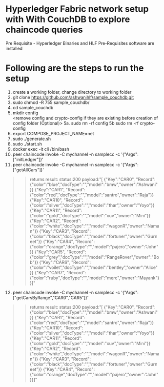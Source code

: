 # Hyperledger Fabric network setup with With CouchDB to explore chaincode queries  

Pre Requisite - Hyperledger Binaries and HLF Pre-Requisites software are installed

# Following are the steps to run the setup
1. create a working folder, change directory to working folder
2. git clone https://github.com/ashwanihlf/sample_couchdb.git
3. sudo chmod -R 755 sample_couchdb/
4. cd sample_couchdb
5. mkdir config  
	<remove config and crypto-config if they are existing before creation of config folder (Optional)>
	5a. sudo rm -rf config
	5b  sudo rm -rf crypto-config
6. export COMPOSE_PROJECT_NAME=net
7. sudo ./generate.sh
8. sudo ./start.sh
9. docker exec -it cli /bin/bash
10. peer chaincode invoke -C mychannel -n samplecc -c '{"Args":["initLedger"]}'
11. peer chaincode invoke -C mychannel -n samplecc -c '{"Args":["getAllCars"]}'

>> returns result: status:200 payload:"[
{\"Key\":\"CAR0\", \"Record\":{\"color\":\"blue\",\"docType\":\"\",\"model\":\"bmw\",\"owner\":\"Ashwani\"}}
{\"Key\":\"CAR1\", \"Record\":{\"color\":\"red\",\"docType\":\"\",\"model\":\"santro\",\"owner\":\"Raja\"}}
{\"Key\":\"CAR10\", \"Record\":{\"color\":\"silver\",\"docType\":\"\",\"model\":\"thar\",\"owner\":\"Yoyo\"}}
{\"Key\":\"CAR11\", \"Record\":{\"color\":\"gold\",\"docType\":\"\",\"model\":\"xuv\",\"owner\":\"Mini\"}}
{\"Key\":\"CAR2\", \"Record\":{\"color\":\"white\",\"docType\":\"\",\"model\":\"wagonR\",\"owner\":\"Naman\"}}
{\"Key\":\"CAR3\", \"Record\":{\"color\":\"black\",\"docType\":\"\",\"model\":\"fortuner\",\"owner\":\"Gurneet\"}}
{\"Key\":\"CAR4\", \"Record\":{\"color\":\"orange\",\"docType\":\"\",\"model\":\"pajero\",\"owner\":\"John\"}}
{\"Key\":\"CAR5\", \"Record\":{\"color\":\"grey\",\"docType\":\"\",\"model\":\"RangeRover\",\"owner\":\"Bob\"}}
{\"Key\":\"CAR6\", \"Record\":{\"color\":\"voilet\",\"docType\":\"\",\"model\":\"bentley\",\"owner\":\"Alice\"}}
{\"Key\":\"CAR7\", \"Record\":{\"color\":\"ruby\",\"docType\":\"\",\"model\":\"merc\",\"owner\":\"Mayank\"}}]"

12. peer chaincode invoke -C mychannel -n samplecc -c '{"Args":["getCarsByRange","CAR0","CAR5"]}'


>> returns result: status:200 payload:"[
{\"Key\":\"CAR0\", \"Record\":{\"color\":\"blue\",\"docType\":\"\",\"model\":\"bmw\",\"owner\":\"Ashwani\"}}
{\"Key\":\"CAR1\", \"Record\":{\"color\":\"red\",\"docType\":\"\",\"model\":\"santro\",\"owner\":\"Raja\"}}
{\"Key\":\"CAR10\", \"Record\":{\"color\":\"silver\",\"docType\":\"\",\"model\":\"thar\",\"owner\":\"Yoyo\"}}
{\"Key\":\"CAR11\", \"Record\":{\"color\":\"gold\",\"docType\":\"\",\"model\":\"xuv\",\"owner\":\"Mini\"}}
{\"Key\":\"CAR2\", \"Record\":{\"color\":\"white\",\"docType\":\"\",\"model\":\"wagonR\",\"owner\":\"Naman\"}}
{\"Key\":\"CAR3\", \"Record\":{\"color\":\"black\",\"docType\":\"\",\"model\":\"fortuner\",\"owner\":\"Gurneet\"}}
{\"Key\":\"CAR4\", \"Record\":{\"color\":\"orange\",\"docType\":\"\",\"model\":\"pajero\",\"owner\":\"John\"}}]"
